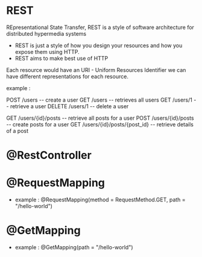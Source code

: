 # REST
REpresentational State Transfer, REST is a style of software architecture for distributed hypermedia systems
- REST is just a style of how you design your resources and how you expose them using HTTP.
- REST aims to make best use of HTTP

Each resource would have an URI - Uniform Resources Identifier 
we can have different representations for each resource.

example : 

POST     /users         -- create a user
GET      /users         -- retrieves all users
GET      /users/1       -- retrieve a user
DELETE   /users/1       -- delete a user

GET     /users/{id}/posts               -- retrieve all posts for a user
POST    /users/{id}/posts               -- create posts for a user
GET     /users/{id}/posts/{post_id}     -- retrieve details of a post

# @RestController

# @RequestMapping

- example : @RequestMapping(method = RequestMethod.GET, path = "/hello-world")

# @GetMapping

- example :  @GetMapping(path = "/hello-world")








